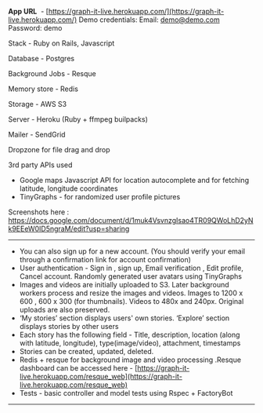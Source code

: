 
**App URL** ​ - ​[https://graph-it-live.herokuapp.com/](https://graph-it-live.herokuapp.com/)
Demo credentials:
Email: ​demo@demo.com
Password: demo

Stack - Ruby on Rails, Javascript

Database - Postgres

Background Jobs - Resque

Memory store - Redis

Storage - AWS S3 

Server - Heroku (Ruby + ffmpeg builpacks)

Mailer - SendGrid

Dropzone for file drag and drop

3rd party APIs used
- Google maps Javascript API for location autocomplete and for fetching latitude, longitude
coordinates
- TinyGraphs - for randomized user profile pictures

Screenshots here : https://docs.google.com/document/d/1muk4VsvnzgIsao4TR09QWoLhD2yNk9EEeW0ID5ngraM/edit?usp=sharing

-----
- You can also sign up for a new account. (You should verify your email through a confirmation link
for account confirmation)
- User authentication - Sign in , sign up, Email verification , Edit profile, Cancel account. Randomly generated user avatars using TinyGraphs
-  Images and videos are initially uploaded to S3. Later background workers process and resize the images and videos. Images to 1200 x 600 , 600 x 300 (for thumbnails). Videos to 480x and 240px. Original uploads are also preserved.
-  ‘My stories’ section displays users' own stories. ‘Explore’ section displays stories by other users
-  Each story has the following field - Title, description, location (along with latitude, longitude), type(image/video), attachment, timestamps
- Stories can be created, updated, deleted.
-  Redis + resque for background image and video processing .Resque dashboard can be accessed here -
[https://graph-it-live.herokuapp.com/resque_web](https://graph-it-live.herokuapp.com/resque_web)
- Tests - basic controller and model tests using Rspec + FactoryBot

------


